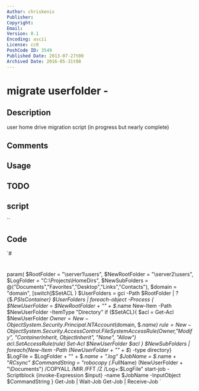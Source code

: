 ```yaml
---
Author: chriskenis
Publisher: 
Copyright: 
Email: 
Version: 0.1
Encoding: ascii
License: cc0
PoshCode ID: 3549
Published Date: 2013-07-27t00
Archived Date: 2016-05-31t08
---
```


# migrate userfolder - 

## Description

user home drive migration script (in progress but nearly complete)

## Comments



## Usage



## TODO



## script

``

## Code

`#
 #
 param(
 $RootFolder = "\\server1\users",
 $NewRootFolder = "\\server2\users",
 $LogFolder = "C:\Projects\HomeDirs",
 $NewSubFolders = @("Documents","Favorites","Desktop","Links","Contacts"),
 $domain = "domain",
 [switch]$SetACL
 )
 $UserFolders = gci -Path $RootFolder | ?{$_.PSIsContainer}
 $UserFolders | foreach-object -Process {
 	$NewUserFolder =  $NewRootFolder + "\" + $_.name
 	New-Item -Path $NewUserFolder -ItemType "Directory"
 	if ($SetACL){
 		$acl = Get-Acl $NewUserFolder
 		$Owner = New-Object System.Security.Principal.NTAccount($domain, $_.name)
 		$rule = New-Object System.Security.AccessControl.FileSystemAccessRule($Owner,"Modify", "ContainerInherit, ObjectInherit", "None", "Allow")
 		$acl.SetAccessRule($rule)
 		Set-Acl $NewUserFolder $acl
 		}
 	$NewSubFolders | foreach{New-Item -Path $($NewUserFolder + "\" + $_) -type directory}
 	$LogFile = $LogFolder + "\" + $_.name + ".log"
 	$JobName = $_.name + "_RCsync"
 	$CommandString = "robocopy $($_.FullName) $($NewUserFolder + "\Documents") /COPYALL /MIR /FFT /Z /Log+:$LogFile"
 	start-job -Scriptblock {invoke-Expression $input} -name $JobName -InputObject $CommandString
     }
 Get-Job | Wait-Job
 Get-Job | Receive-Job
`

